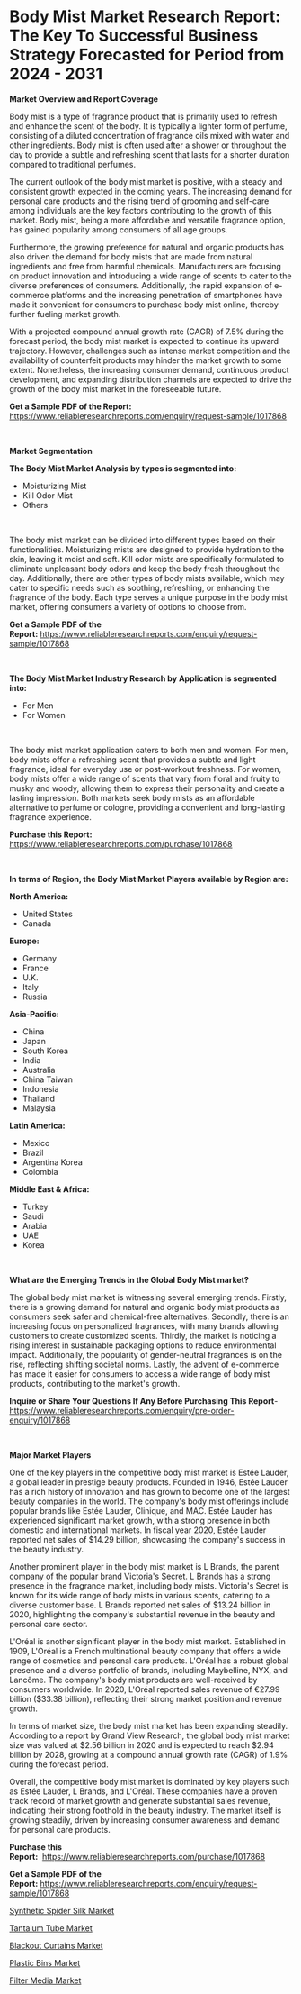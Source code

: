 <p><h1>Body Mist Market Research Report: The Key To Successful Business Strategy Forecasted for Period from 2024 - 2031</h1></p><p><strong>Market Overview and Report Coverage</strong></p>
<p><p>Body mist is a type of fragrance product that is primarily used to refresh and enhance the scent of the body. It is typically a lighter form of perfume, consisting of a diluted concentration of fragrance oils mixed with water and other ingredients. Body mist is often used after a shower or throughout the day to provide a subtle and refreshing scent that lasts for a shorter duration compared to traditional perfumes.</p><p>The current outlook of the body mist market is positive, with a steady and consistent growth expected in the coming years. The increasing demand for personal care products and the rising trend of grooming and self-care among individuals are the key factors contributing to the growth of this market. Body mist, being a more affordable and versatile fragrance option, has gained popularity among consumers of all age groups.</p><p>Furthermore, the growing preference for natural and organic products has also driven the demand for body mists that are made from natural ingredients and free from harmful chemicals. Manufacturers are focusing on product innovation and introducing a wide range of scents to cater to the diverse preferences of consumers. Additionally, the rapid expansion of e-commerce platforms and the increasing penetration of smartphones have made it convenient for consumers to purchase body mist online, thereby further fueling market growth.</p><p>With a projected compound annual growth rate (CAGR) of 7.5% during the forecast period, the body mist market is expected to continue its upward trajectory. However, challenges such as intense market competition and the availability of counterfeit products may hinder the market growth to some extent. Nonetheless, the increasing consumer demand, continuous product development, and expanding distribution channels are expected to drive the growth of the body mist market in the foreseeable future.</p></p>
<p><strong>Get a Sample PDF of the Report:</strong> <a href="https://www.reliableresearchreports.com/enquiry/request-sample/1017868">https://www.reliableresearchreports.com/enquiry/request-sample/1017868</a></p>
<p>&nbsp;</p>
<p><strong>Market Segmentation</strong></p>
<p><strong>The Body Mist Market Analysis by types is segmented into:</strong></p>
<p><ul><li>Moisturizing Mist</li><li>Kill Odor Mist</li><li>Others</li></ul></p>
<p>&nbsp;</p>
<p><p>The body mist market can be divided into different types based on their functionalities. Moisturizing mists are designed to provide hydration to the skin, leaving it moist and soft. Kill odor mists are specifically formulated to eliminate unpleasant body odors and keep the body fresh throughout the day. Additionally, there are other types of body mists available, which may cater to specific needs such as soothing, refreshing, or enhancing the fragrance of the body. Each type serves a unique purpose in the body mist market, offering consumers a variety of options to choose from.</p></p>
<p><strong>Get a Sample PDF of the Report:</strong>&nbsp;<a href="https://www.reliableresearchreports.com/enquiry/request-sample/1017868">https://www.reliableresearchreports.com/enquiry/request-sample/1017868</a></p>
<p>&nbsp;</p>
<p><strong>The Body Mist Market Industry Research by Application is segmented into:</strong></p>
<p><ul><li>For Men</li><li>For Women</li></ul></p>
<p>&nbsp;</p>
<p><p>The body mist market application caters to both men and women. For men, body mists offer a refreshing scent that provides a subtle and light fragrance, ideal for everyday use or post-workout freshness. For women, body mists offer a wide range of scents that vary from floral and fruity to musky and woody, allowing them to express their personality and create a lasting impression. Both markets seek body mists as an affordable alternative to perfume or cologne, providing a convenient and long-lasting fragrance experience.</p></p>
<p><strong>Purchase this Report:</strong>&nbsp; <a href="https://www.reliableresearchreports.com/purchase/1017868">https://www.reliableresearchreports.com/purchase/1017868</a></p>
<p>&nbsp;</p>
<p><strong>In terms of Region, the Body Mist Market Players available by Region are:</strong></p>
<p>
    <p> <strong> North America: </strong>
        <ul>
            <li>United States</li>
            <li>Canada</li>
        </ul>
        </p> 
    <p> <strong> Europe: </strong>
        <ul>
            <li>Germany</li>
            <li>France</li>
            <li>U.K.</li>
            <li>Italy</li>
            <li>Russia</li>
        </ul>
        </p> 
    <p> <strong> Asia-Pacific: </strong>
        <ul>
            <li>China</li>
            <li>Japan</li>
            <li>South Korea</li>
            <li>India</li>
            <li>Australia</li>
            <li>China Taiwan</li>
            <li>Indonesia</li>
            <li>Thailand</li>
            <li>Malaysia</li>
        </ul>
        </p> 
    <p> <strong> Latin America: </strong>
        <ul>
            <li>Mexico</li>
            <li>Brazil</li>
            <li>Argentina Korea</li>
            <li>Colombia</li>
        </ul>
        </p> 
    <p> <strong> Middle East & Africa: </strong>
        <ul>
            <li>Turkey</li>
            <li>Saudi</li>
            <li>Arabia</li>
            <li>UAE</li>
            <li>Korea</li>
        </ul>
    </p>
    </p>
<p>&nbsp;</p>
<p><strong>What are the Emerging Trends in the Global Body Mist market?</strong></p>
<p><p>The global body mist market is witnessing several emerging trends. Firstly, there is a growing demand for natural and organic body mist products as consumers seek safer and chemical-free alternatives. Secondly, there is an increasing focus on personalized fragrances, with many brands allowing customers to create customized scents. Thirdly, the market is noticing a rising interest in sustainable packaging options to reduce environmental impact. Additionally, the popularity of gender-neutral fragrances is on the rise, reflecting shifting societal norms. Lastly, the advent of e-commerce has made it easier for consumers to access a wide range of body mist products, contributing to the market's growth.</p></p>
<p><strong>Inquire or Share Your Questions If Any Before Purchasing This Report</strong>- <a href="https://www.reliableresearchreports.com/enquiry/pre-order-enquiry/1017868">https://www.reliableresearchreports.com/enquiry/pre-order-enquiry/1017868</a></p>
<p>&nbsp;</p>
<p><strong>Major Market Players</strong></p>
<p><p>One of the key players in the competitive body mist market is Estée Lauder, a global leader in prestige beauty products. Founded in 1946, Estée Lauder has a rich history of innovation and has grown to become one of the largest beauty companies in the world. The company's body mist offerings include popular brands like Estée Lauder, Clinique, and MAC. Estée Lauder has experienced significant market growth, with a strong presence in both domestic and international markets. In fiscal year 2020, Estée Lauder reported net sales of $14.29 billion, showcasing the company's success in the beauty industry.</p><p>Another prominent player in the body mist market is L Brands, the parent company of the popular brand Victoria's Secret. L Brands has a strong presence in the fragrance market, including body mists. Victoria's Secret is known for its wide range of body mists in various scents, catering to a diverse customer base. L Brands reported net sales of $13.24 billion in 2020, highlighting the company's substantial revenue in the beauty and personal care sector.</p><p>L'Oréal is another significant player in the body mist market. Established in 1909, L'Oréal is a French multinational beauty company that offers a wide range of cosmetics and personal care products. L'Oréal has a robust global presence and a diverse portfolio of brands, including Maybelline, NYX, and Lancôme. The company's body mist products are well-received by consumers worldwide. In 2020, L'Oréal reported sales revenue of €27.99 billion ($33.38 billion), reflecting their strong market position and revenue growth.</p><p>In terms of market size, the body mist market has been expanding steadily. According to a report by Grand View Research, the global body mist market size was valued at $2.56 billion in 2020 and is expected to reach $2.94 billion by 2028, growing at a compound annual growth rate (CAGR) of 1.9% during the forecast period.</p><p>Overall, the competitive body mist market is dominated by key players such as Estée Lauder, L Brands, and L'Oréal. These companies have a proven track record of market growth and generate substantial sales revenue, indicating their strong foothold in the beauty industry. The market itself is growing steadily, driven by increasing consumer awareness and demand for personal care products.</p></p>
<p><strong>Purchase this Report:</strong>&nbsp;&nbsp;<a href="https://www.reliableresearchreports.com/purchase/1017868">https://www.reliableresearchreports.com/purchase/1017868</a></p>
<p></p>
<p><strong>Get a Sample PDF of the Report:</strong>&nbsp;<a href="https://www.reliableresearchreports.com/enquiry/request-sample/1017868">https://www.reliableresearchreports.com/enquiry/request-sample/1017868</a></p>
<p><p><a href="https://www.linkedin.com/pulse/synthetic-spider-silk-market-size-share-global-analysis-fdxue/">Synthetic Spider Silk Market</a></p><p><a href="https://www.linkedin.com/pulse/tantalum-tube-market-research-report-provides-thorough-rzcie/">Tantalum Tube Market</a></p><p><a href="https://github.com/ChiragRp1/Market-Research-Report-List-2/blob/main/blackout-curtains-market.md">Blackout Curtains Market</a></p><p><a href="https://github.com/BryceTownsendr/Market-Research-Report-List-2/blob/main/plastic-bins-market.md">Plastic Bins Market</a></p><p><a href="https://www.linkedin.com/pulse/filter-media-market-research-report-unlocks-analysis-financial-kxpoe/">Filter Media Market</a></p></p>